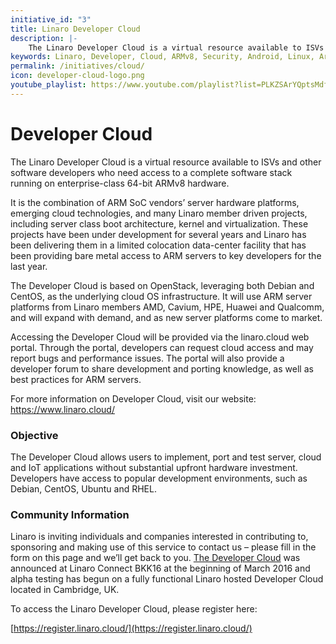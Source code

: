 ```yaml
---
initiative_id: "3"
title: Linaro Developer Cloud
description: |-
    The Linaro Developer Cloud is a virtual resource available to ISVs and other software developers who need access to a complete software stack.
keywords: Linaro, Developer, Cloud, ARMv8, Security, Android, Linux, Arm, AMD, Cavium, HPE, Huawei, Qualcomm
permalink: /initiatives/cloud/
icon: developer-cloud-logo.png
youtube_playlist: https://www.youtube.com/playlist?list=PLKZSArYQptsMdf-NFwiygK7Ouh-iV0WHF&playnext=1
---
```

# Developer Cloud

The Linaro Developer Cloud is a virtual resource available to ISVs and other software developers who need access to a complete software stack running on enterprise-class 64-bit ARMv8 hardware.

It is the combination of ARM SoC vendors’ server hardware platforms, emerging cloud technologies, and many Linaro member driven projects, including server class boot architecture, kernel and virtualization. These projects have been under development for several years and Linaro has been delivering them in a limited colocation data-center facility that has been providing bare metal access to ARM servers to key developers for the last year.

The Developer Cloud is based on OpenStack, leveraging both Debian and CentOS, as the underlying cloud OS infrastructure. It will use ARM server platforms from Linaro members AMD, Cavium, HPE, Huawei and Qualcomm, and will expand with demand, and as new server platforms come to market.

Accessing the Developer Cloud will be provided via the linaro.cloud web portal. Through the portal, developers can request cloud access and may report bugs and performance issues. The portal will also provide a developer forum to share development and porting knowledge, as well as best practices for ARM servers.

For more information on Developer Cloud, visit our website: https://www.linaro.cloud/


### Objective

The Developer Cloud allows users to implement, port and test server, cloud and IoT applications without substantial upfront hardware investment. Developers have access to popular development environments, such as Debian, CentOS, Ubuntu and RHEL.


### Community Information

Linaro is inviting individuals and companies interested in contributing to, sponsoring and making use of this service to contact us – please fill in the form on this page and we’ll get back to you. [The Developer Cloud](https://www.linaro.org/news/linaro-announces-arm-based-developer-cloud-2/) was announced at Linaro Connect BKK16 at the beginning of March 2016 and alpha testing has begun on a fully functional Linaro hosted Developer Cloud located in Cambridge, UK.

To access the Linaro Developer Cloud, please register here:

[https://register.linaro.cloud/](https://register.linaro.cloud/)
